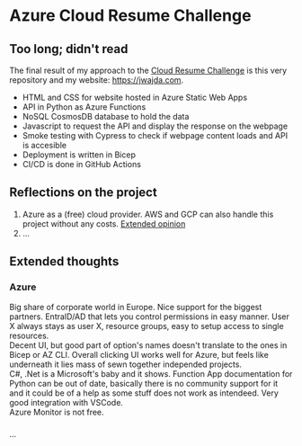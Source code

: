 # Azure Cloud Resume Challenge

## Too long; didn't read
The final result of my approach to the [Cloud Resume Challenge](https://cloudresumechallenge.dev/) is this very repository and my website: https://jwajda.com.
* HTML and CSS for website hosted in Azure Static Web Apps
* API in Python as Azure Functions
* NoSQL CosmosDB database to hold the data
* Javascript to request the API and display the response on the webpage
* Smoke testing with Cypress to check if webpage content loads and API is accesible
* Deployment is written in Bicep
* CI/CD is done in GitHub Actions

## Reflections on the project
1. Azure as a (free) cloud provider. AWS and GCP can also handle this project without any costs. [Extended opinion](#azure) 
2. ...


## Extended thoughts
### Azure
Big share of corporate world in Europe. Nice support for the biggest partners. EntraID/AD that lets you control permissions in easy manner. User X always stays as user X, resource groups, easy to setup access to single resources.\
Decent UI, but good part of option's names doesn't translate to the ones in Bicep or AZ CLI. Overall clicking UI works well for Azure, but feels like underneath it lies mass of sewn together independed projects.\
C#, .Net is a Microsoft's baby and it shows. Function App documentation for Python can be out of date, basically there is no community support for it and it could be of a help as some stuff does not work as intendeed. Very good integration with VSCode.\
Azure Monitor is not free.
### 
...
